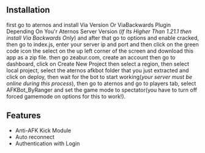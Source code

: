 

## Installation
 first go to aternos and install Via Version Or ViaBackwards Plugin Depending On You'r Aternos Server Version (*If Its Higher Than 1.21.1 then install Via Backwards Only*) and after that go to options and enable cracked, then go to index.js, enter your server ip and port and then click on the green code icon the select  on the up left corner of the screen and download this app as a zip file. then go zeabur.com, create an account then go to dashboard, click on Create New Project then select a region, then select local project, select the aternos afkbot folder that you just extracted and click on deploy, then wait for the bot to start working(*your server must be online during this process*), then go to aternos and go to players tab, select AFKBot_ByRanger and set the game mode to spectator(you have to turn off forced gamemode on options for this to work!).
## Features

 - Anti-AFK Kick Module
 - Auto reconnect
 - Authentication with Login
